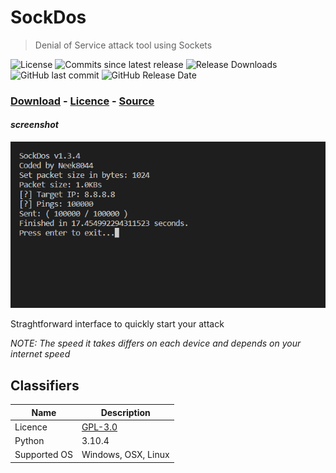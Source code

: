 # SockDos

> Denial of Service attack tool using Sockets

![License](https://img.shields.io/github/license/hazelpill/SockDos)
![Commits since latest release](https://img.shields.io/github/commits-since/hazelpill/SockDos/latest)
![Release Downloads](https://img.shields.io/github/downloads/hazelpill/SockDos/total)
![GitHub last commit](https://img.shields.io/github/last-commit/hazelpill/SockDos)
![GitHub Release Date](https://img.shields.io/github/release-date/hazelpill/SockDos)


### [Download](https://github.com/hazelpill/SockDos/releases/latest) - [Licence](https://github.com/hazelpill/SockDos/blob/main/LICENSE) - [Source](https://github.com/hazelpill/SockDos/tree/main/source)

#### *screenshot*

<img src="https://github.com/hazelpill/SockDos/blob/main/images/img1.png?raw=true">

Straghtforward interface to quickly start your attack

*NOTE: The speed it takes differs on each device and depends on your internet speed*
<br>

## Classifiers

| Name | Description |
| --- | --- |
| Licence | [GPL-3.0](https://github.com/hazelpill/SockDos/blob/main/LICENSE) |
| Python | 3.10.4 |
| Supported OS | Windows, OSX, Linux |
